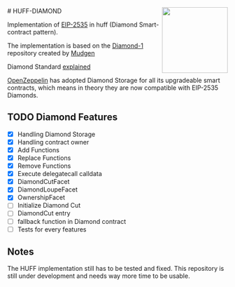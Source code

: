 <img align="right" width="150" height="150" top="100" src="./assets/blueprint.png">
# HUFF-DIAMOND

Implementation of [EIP-2535](https://eips.ethereum.org/EIPS/eip-2535) in huff (Diamond Smart-contract pattern).

The implementation is based on the [Diamond-1](https://github.com/mudgen/diamond-1-hardhat) repository created by [Mudgen](https://twitter.com/mudgen)

Diamond Standard [explained](https://www.quicknode.com/guides/ethereum-development/smart-contracts/the-diamond-standard-eip-2535-explained-part-1)

[OpenZeppelin](https://twitter.com/OpenZeppelin) has adopted Diamond Storage for all its upgradeable smart contracts, which means in theory they are now compatible with EIP-2535 Diamonds.

## TODO Diamond Features

- [x] Handling Diamond Storage
- [x] Handling contract owner
- [x] Add Functions
- [x] Replace Functions
- [x] Remove Functions
- [x] Execute delegatecall calldata
- [x] DiamondCutFacet
- [x] DiamondLoupeFacet
- [x] OwnershipFacet
- [ ] Initialize Diamond Cut
- [ ] DiamondCut entry
- [ ] fallback function in Diamond contract
- [ ] Tests for every features

## Notes

The HUFF implementation still has to be tested and fixed. This repository is still under development and needs way more time to be usable.